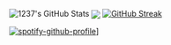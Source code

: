 ![1237's GitHub Stats](https://github-readme-stats.vercel.app/api?username=12three7&show_icons=true&theme=radical)
<a href="https://github.com"><img align="center" src="https://github-readme-stats.vercel.app/api/top-langs/?username=12three7&layout=compact&theme=radical&hide_border=false" /></a>
[![GitHub Streak](http://github-readme-streak-stats.herokuapp.com?user=12three7&hide_border=false&background=141321&ring=FC428C&fire=E8CA43&dates=A7FCF5&currStreakLabel=FFFFFF&sideNums=A7FCF5&currStreakNum=E8CA43&sideLabels=FFFFFF&stroke=FFFFFF)](#)

[![spotify-github-profile](https://spotify-github-profile.vercel.app/api/view?uid=ikux860c42salaiaqz2owuql6&cover_image=true&theme=default)](https://spotify-github-profile.vercel.app/api/view?uid=ikux860c42salaiaqz2owuql6&redirect=true)]
